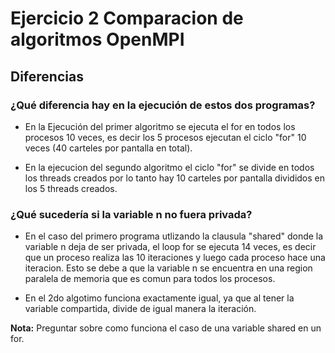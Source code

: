 # Ejercicio 2 Comparacion de algoritmos OpenMPI

## Diferencias
### ¿Qué diferencia hay en la ejecución de estos dos programas?
- En la Ejecución del primer algoritmo se ejecuta el for en todos los procesos 10 veces, es decir los 5 procesos ejecutan el ciclo "for" 10 veces (40 carteles por pantalla en total).

- En la ejecucion del segundo algoritmo el ciclo "for" se divide en todos los threads creados por lo tanto hay 10 carteles por pantalla divididos en los 5 threads creados.

### ¿Qué sucedería si la variable n no fuera privada?
- En el caso del primero programa utlizando la clausula "shared" donde la variable n deja de ser privada, el loop for se ejecuta 14 veces, es decir que un proceso realiza las 10 iteraciones y luego cada proceso hace una iteracion. Esto se debe a que la variable n se encuentra en una region paralela de memoria que es comun para todos los procesos.

- En el 2do algotimo funciona exactamente igual, ya que al tener la variable compartida, divide de igual manera la iteración.


**Nota:** Preguntar sobre como funciona el caso de una variable shared en un for.
